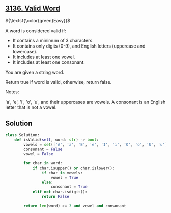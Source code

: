 ## [3136. Valid Word](https://leetcode.com/problems/valid-word/)

${\textsf{\color{green}Easy}}$

A word is considered valid if:

- It contains a minimum of 3 characters.
- It contains only digits (0-9), and English letters (uppercase and lowercase).
- It includes at least one vowel.
- It includes at least one consonant.

You are given a string word.

Return true if word is valid, otherwise, return false.

Notes:

'a', 'e', 'i', 'o', 'u', and their uppercases are vowels.
A consonant is an English letter that is not a vowel.

## Solution
```python
class Solution:
    def isValid(self, word: str) -> bool:
        vowels = set(['A', 'a', 'E', 'e', 'I', 'i', 'O', 'o', 'U', 'u'])
        consonant = False
        vowel = False

        for char in word:
            if char.isupper() or char.islower():
                if char in vowels:
                    vowel = True
                else:
                    consonant = True
            elif not char.isdigit():
                return False
        
        return len(word) >= 3 and vowel and consonant
```
